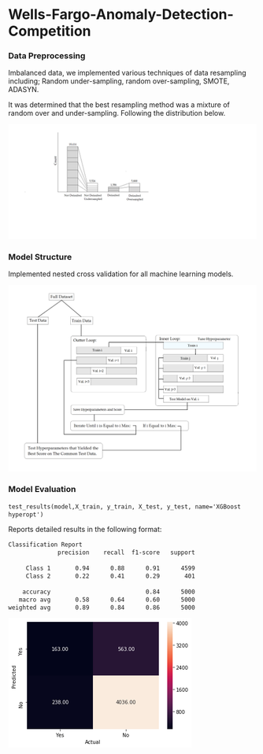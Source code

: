 # Wells-Fargo-Anomaly-Detection-Competition

### Data Preprocessing

Imbalanced data, we implemented various techniques of data resampling including; 
Random under-sampling, random over-sampling, SMOTE, ADASYN.

It was determined that the best resampling method was a mixture of random over and under-sampling. Following the distribution below. 

![alt text](figures/distro.png)


### Model Structure

Implemented nested cross validation for all machine learning models.

![alt text](figures/flow.png)

### Model Evaluation
```
test_results(model,X_train, y_train, X_test, y_test, name='XGBoost hyperopt')
```

Reports detailed results in the following format:

```
Classification Report
              precision    recall  f1-score   support

     Class 1       0.94      0.88      0.91      4599
     Class 2       0.22      0.41      0.29       401

    accuracy                           0.84      5000
   macro avg       0.58      0.64      0.60      5000
weighted avg       0.89      0.84      0.86      5000
```
![alt text](figures/score.png)

